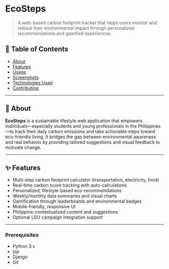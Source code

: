 # EcoSteps

> A web-based carbon footprint tracker that helps users monitor and reduce their environmental impact through personalized recommendations and gamified experiences.

## 📌 Table of Contents

- [About](#about)
- [Features](#features)
- [Usage](#usage)
- [Screenshots](#screenshots)
- [Technologies Used](#technologies-used)
- [Contributing](#contributing)

---

## 🧠 About

**EcoSteps** is a sustainable lifestyle web application that empowers individuals—especially students and young professionals in the Philippines—to track their daily carbon emissions and take actionable steps toward eco-friendly living. It bridges the gap between environmental awareness and real behavior by providing tailored suggestions and visual feedback to motivate change.

---

## ✨ Features

- Multi-step carbon footprint calculator (transportation, electricity, food)
- Real-time carbon score tracking with auto-calculations
- Personalized, lifestyle-based eco-recommendations
- Weekly/monthly data summaries and visual charts
- Gamification through leaderboards and environmental badges
- Mobile-friendly, responsive UI
- Philippine-contextualized content and suggestions
- Optional LGU campaign integration support

---

### Prerequisites

- Python 3.x
- pip
- Django
- Git

